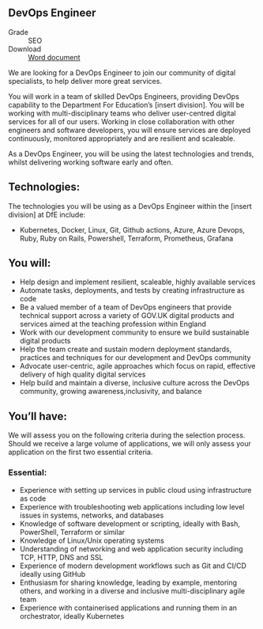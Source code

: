 ## DevOps Engineer

<dl class="govuk-summary-list">
  <div class="govuk-summary-list__row">
    <dt class="govuk-summary-list__key">
      Grade
    </dt>
    <dd class="govuk-summary-list__value">
      SEO
    </dd>
  </div>
   <div class="govuk-summary-list__row" data-ignore="true">
    <dt class="govuk-summary-list__key">
      Download
    </dt>
    <dd class="govuk-summary-list__value">
      <a href="word">Word document</a>
    </dd>
  </div></dl>

We are looking for a DevOps Engineer to join our community of digital specialists, to help deliver more great services.

You will work in a team of skilled DevOps Engineers, providing DevOps capability to the Department For Education’s [insert division]. You will be working with multi-disciplinary teams who deliver user-centred digital services for all of our users. Working in close collaboration with other engineers and software developers, you will ensure services are deployed continuously, monitored appropriately and are resilient and scaleable.

As a DevOps Engineer, you will be using the latest technologies and trends, whilst delivering working software early
and often.

## Technologies:

The technologies you will be using as a DevOps Engineer within the [insert division] at DfE include:

- Kubernetes, Docker, Linux, Git, Github actions, Azure, Azure Devops, Ruby, Ruby on Rails, Powershell, Terraform,
Prometheus, Grafana

## You will:

* Help design and implement resilient, scaleable, highly available services
* Automate tasks, deployments, and tests by creating infrastructure as code
* Be a valued member of a team of DevOps engineers that provide technical support across a variety of GOV.UK digital products and services aimed at the teaching profession within England
* Work with our development community to ensure we build sustainable digital products
* Help the team create and sustain modern deployment standards, practices and techniques for our development and DevOps community
* Advocate user-centric, agile approaches which focus on rapid, effective delivery of high quality digital services
* Help build and maintain a diverse, inclusive culture across the DevOps community, growing awareness,inclusivity, and balance

## You’ll have:

We will assess you on the following criteria during the selection process. Should we receive a large volume of
applications, we will only assess your application on the first two essential criteria.

### Essential:

* Experience with setting up services in public cloud using infrastructure as code
* Experience with troubleshooting web applications including low level issues in systems, networks, and databases
* Knowledge of software development or scripting, ideally with Bash, PowerShell, Terraform or similar
* Knowledge of Linux/Unix operating systems
* Understanding of networking and web application security including TCP, HTTP, DNS and SSL
* Experience of modern development workflows such as Git and CI/CD ideally using GitHub
* Enthusiasm for sharing knowledge, leading by example, mentoring others, and working in a diverse and inclusive multi-disciplinary agile team
* Experience with containerised applications and running them in an orchestrator, ideally Kubernetes
